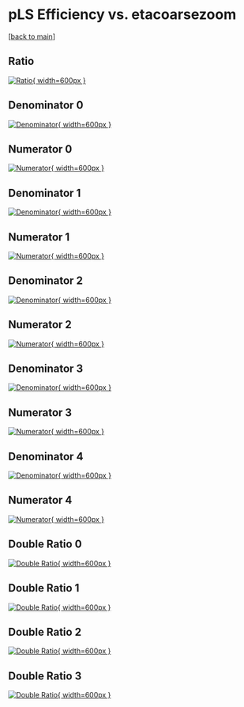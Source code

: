 # pLS Efficiency vs. etacoarsezoom

[[back to main](./)]



## Ratio

[![Ratio](../mtv/var/pLS_xtr_321_0_eff_etacoarsezoom.png){ width=600px }](../mtv/var/pLS_xtr_321_0_eff_etacoarsezoom.pdf)

## Denominator 0

[![Denominator](../mtv/den/pLS_xtr_321_0_eff_etacoarsezoom_den0.png){ width=600px }](../mtv/den/pLS_xtr_321_0_eff_etacoarsezoom_den0.pdf)

## Numerator 0

[![Numerator](../mtv/num/pLS_xtr_321_0_eff_etacoarsezoom_num0.png){ width=600px }](../mtv/num/pLS_xtr_321_0_eff_etacoarsezoom_num0.pdf)

## Denominator 1

[![Denominator](../mtv/den/pLS_xtr_321_0_eff_etacoarsezoom_den1.png){ width=600px }](../mtv/den/pLS_xtr_321_0_eff_etacoarsezoom_den1.pdf)

## Numerator 1

[![Numerator](../mtv/num/pLS_xtr_321_0_eff_etacoarsezoom_num1.png){ width=600px }](../mtv/num/pLS_xtr_321_0_eff_etacoarsezoom_num1.pdf)

## Denominator 2

[![Denominator](../mtv/den/pLS_xtr_321_0_eff_etacoarsezoom_den2.png){ width=600px }](../mtv/den/pLS_xtr_321_0_eff_etacoarsezoom_den2.pdf)

## Numerator 2

[![Numerator](../mtv/num/pLS_xtr_321_0_eff_etacoarsezoom_num2.png){ width=600px }](../mtv/num/pLS_xtr_321_0_eff_etacoarsezoom_num2.pdf)

## Denominator 3

[![Denominator](../mtv/den/pLS_xtr_321_0_eff_etacoarsezoom_den3.png){ width=600px }](../mtv/den/pLS_xtr_321_0_eff_etacoarsezoom_den3.pdf)

## Numerator 3

[![Numerator](../mtv/num/pLS_xtr_321_0_eff_etacoarsezoom_num3.png){ width=600px }](../mtv/num/pLS_xtr_321_0_eff_etacoarsezoom_num3.pdf)

## Denominator 4

[![Denominator](../mtv/den/pLS_xtr_321_0_eff_etacoarsezoom_den4.png){ width=600px }](../mtv/den/pLS_xtr_321_0_eff_etacoarsezoom_den4.pdf)

## Numerator 4

[![Numerator](../mtv/num/pLS_xtr_321_0_eff_etacoarsezoom_num4.png){ width=600px }](../mtv/num/pLS_xtr_321_0_eff_etacoarsezoom_num4.pdf)

## Double Ratio 0

[![Double Ratio](../mtv/ratio/pLS_xtr_321_0_eff_etacoarsezoom_ratio0.png){ width=600px }](../mtv/ratio/pLS_xtr_321_0_eff_etacoarsezoom_ratio0.pdf)

## Double Ratio 1

[![Double Ratio](../mtv/ratio/pLS_xtr_321_0_eff_etacoarsezoom_ratio1.png){ width=600px }](../mtv/ratio/pLS_xtr_321_0_eff_etacoarsezoom_ratio1.pdf)

## Double Ratio 2

[![Double Ratio](../mtv/ratio/pLS_xtr_321_0_eff_etacoarsezoom_ratio2.png){ width=600px }](../mtv/ratio/pLS_xtr_321_0_eff_etacoarsezoom_ratio2.pdf)

## Double Ratio 3

[![Double Ratio](../mtv/ratio/pLS_xtr_321_0_eff_etacoarsezoom_ratio3.png){ width=600px }](../mtv/ratio/pLS_xtr_321_0_eff_etacoarsezoom_ratio3.pdf)

